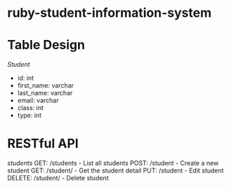 # ruby-student-information-system



# Table Design
*Student*
- id: int
- first_name: varchar
- last_name: varchar
- email: varchar
- class: int
- type: int

# RESTful API
*students*
GET: /students   - List all students
POST: /student   - Create a new student
GET: /student/<id>    - Get the student detail
PUT: /student   - Edit student 
DELETE: /student/<id>   - Delete student 

